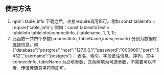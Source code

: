 ## 使用方法
1. npm i table_info 下载之后，直接require调用即可。例如 const tableinfo = require('table_info');
例如：const tableinfoTest = tableInfo.tableInfo(connectInfo, i.tablename, 1, 1, 1);
2. 此函数一共四个参数(connectInfo, tableName,index,remark)
分别为数据库连接信息，如{"database":"postgres","host":"127.0.0.1","password":"000000","port":"5432","username":"postgres"}；
表名，索引，字段备注信息，序列。其中connectInfo, tableName 为必填参数，其余两项为可选参数，不需要可以不传，传值传随意字符串即可。
